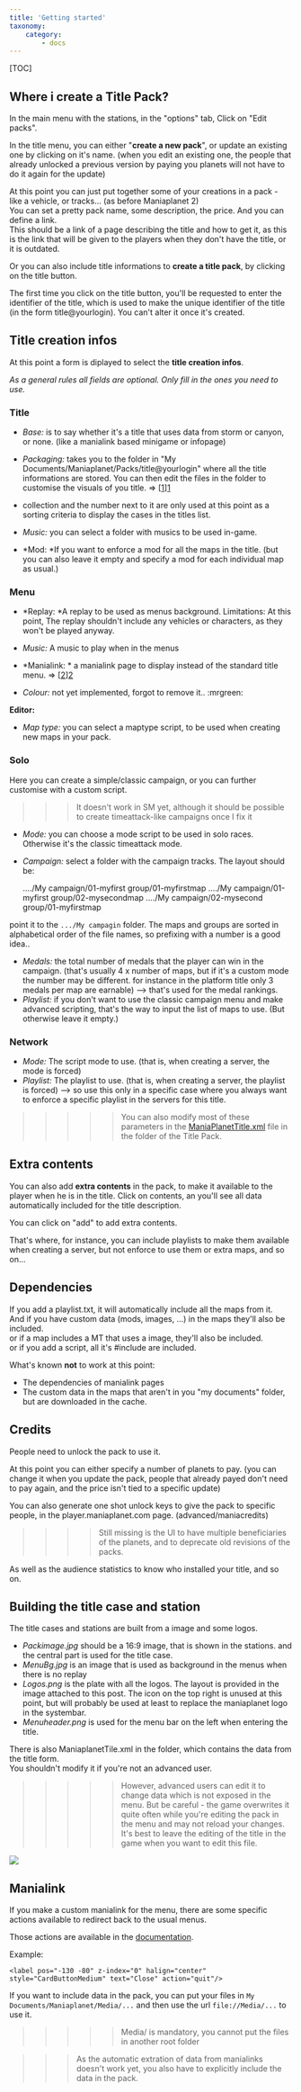 ```yaml
---
title: 'Getting started'
taxonomy:
    category:
        - docs
---
```


[TOC]

## Where i create a Title Pack?

In the main menu with the stations, in the "options" tab, 
Click on "Edit packs".

In the title menu, you can either "**create a new pack**", or update an existing one by clicking on it's name.
(when you edit an existing one, the people that already unlocked a previous version by paying you planets will not have to do it again for the update)

At this point you can just put together some of your creations in a pack - like a vehicle, or tracks... (as before Maniaplanet 2)  
You can set a pretty pack name, some description, the price.
And you can define a link.  
This should be a link of a page describing the title and how to get it, as this is the link that will be given to the players when they don't have the title, or it is outdated.

Or you can also include title informations to **create a title pack**, by clicking on the title button.

The first time you click on the title button, you'll be requested to enter the identifier of the title, which is used to make the unique identifier of the title (in the form  title@yourlogin).
You can't alter it once it's created.

## Title creation infos

At this point a form is diplayed to select the **title creation infos**.

*As a general rules all fields are optional. Only fill in the ones you need to use.*

### Title

* *Base:* is to say whether it's a title that uses data from storm or canyon, or none. (like a manialink based minigame or infopage)

* *Packaging:* takes you to the folder in "My Documents/Maniaplanet/Packs/title@yourlogin" where all the title informations are stored.
You can then edit the files in the folder to customise the visuals of you title. => [[1]][1]

* collection and the number next to it are only used at this point as a sorting criteria to display the cases in the titles list.

* *Music:* you can select a folder with musics to be used in-game.

* *Mod: *If you want to enforce a mod for all the maps in the title.
(but you can also leave it empty and specify a mod for each individual map as usual.)

### Menu

* *Replay: *A replay to be used as menus background.
Limitations:  At this point, The replay shouldn't include any vehicles or characters, as they won't be played anyway.

* *Music:* A music to play when in the menus

* *Manialink: * a  manialink page to display instead of the standard title menu. => [[2]][2]

* *Colour:*  not yet implemented, forgot to remove it..  :mrgreen:

**Editor:**

*  *Map type:*  you can select a maptype script, to be used when creating new maps in your pack.

### Solo
Here you can create a simple/classic campaign,  or you can further customise with a custom script.

>>> It doesn't work in SM yet, although it should be possible to create timeattack-like campaigns once I fix it

*  *Mode:*  you can choose a mode script to be used in solo races.  Otherwise it's the classic timeattack mode.
*  *Campaign:* select a folder with the campaign tracks.  The layout should be:

    ..../My campaign/01-myfirst group/01-myfirstmap
    ..../My campaign/01-myfirst group/02-mysecondmap
    ..../My campaign/02-mysecond group/01-myfirstmap

point it to the `.../My campagin` folder.
The maps and groups are sorted in alphabetical order of the file names, so prefixing with a number is a good idea..
*  *Medals:*  the total number of medals that the player can win in the campaign. (that's usually 4 x number of maps, but if it's a custom mode the number may be different. for instance in the platform title only 3 medals per map are earnable)  --> that's used for the medal rankings.
*  *Playlist:* if you don't want to use the classic campaign menu and make advanced scripting, that's the way to input the list of maps to use. (But otherwise leave it empty.)

### Network

*  *Mode:* The script mode to use.  (that is, when creating a server, the mode is forced)
*  *Playlist:*  The playlist to use. (that is, when creating a server, the playlist is forced)  --> so use this only in a specific case where you always want to enforce a specific playlist in the servers for this title.

>>>>> You can also modify most of these parameters in the [ManiaPlanetTitle.xml](xml_description.html) file in the folder of the Title Pack.

## Extra contents
You can also add **extra contents** in the pack, to make it available to the player when he is in the title.
Click on contents, an you'll see all data automatically included for the title description.

You can click on "add" to add extra contents.

That's where, for instance, you can include playlists to make them available when creating a server, but not enforce to use them or extra maps, and so on...


##  Dependencies
If you add a playlist.txt, it will automatically include all the maps from it.  
And if you have custom data (mods, images, ...) in the maps they'll also be included.  
or if a map includes a MT that uses a image, they'll also be included.  
or if you add a script, all it's #include are included.  

What's known **not** to work at this point:  

* The dependencies of manialink pages
* The custom data in the maps that aren't in you "my documents" folder, but are downloaded in the cache.

## Credits
People need to unlock the pack to use it.

At this point you can either specify a number of planets to pay. (you can change it when you update the pack, people that already payed don't need to pay again, and the price isn't tied to a specific update)

You can also generate one shot unlock keys to give the pack to specific people, in the player.maniaplanet.com page. (advanced/maniacredits)

>>>> Still missing is the UI to have multiple beneficiaries of the planets, and to deprecate old revisions of the packs.

As well as the audience statistics to know who installed your title, and so on.

## Building the title case and station
The title cases and stations are built from a image and some logos.

*  *Packimage.jpg* should be a 16:9 image, that is shown in the stations. and the central part is used for the title case.
*  *MenuBg.jpg* is an image that is used as background in the menus when there is no replay
*  *Logos.png* is the plate with all the logos. The layout is provided in the image attached to this post.
The icon on the top right is unused at this point, but will probably be used at least to replace the maniaplanet logo in the systembar.
*  *Menuheader.png* is used for the menu bar on the left when entering the title.

There is also ManiaplanetTile.xml in the folder, which contains the data from the title form.  
You shouldn't modify it if you're not an advanced user.

>>>>> However, advanced users can edit it to change data which is not exposed in the menu. But be careful - the game overwrites it quite often while you're editing the pack in the menu and may not reload your changes. It's best to leave the editing of the title in the game when you want to edit this file.

![](Title_LogosLegend.png)

## Manialink
If you make a custom manialink for the menu, there are some specific actions available to redirect back to the usual menus.

Those actions are available in the [documentation][4].

Example:

	<label pos="-130 -80" z-index="0" halign="center" style="CardButtonMedium" text="Close" action="quit"/>

If you want to include data in the pack, you can put your files in `My Documents/Maniaplanet/Media/...`
and then use the url `file://Media/...` to use it.

>>>>> Media/ is mandatory, you cannot  put the files in another root folder
 
>>> As the automatic extration of data from manialinks doesn't work yet, you also have to explicitly include the data in the pack.

[1]: #building-the-title-case-and-stat-...
[2]: #manialink
[4]: ../../manialink/actions.html
